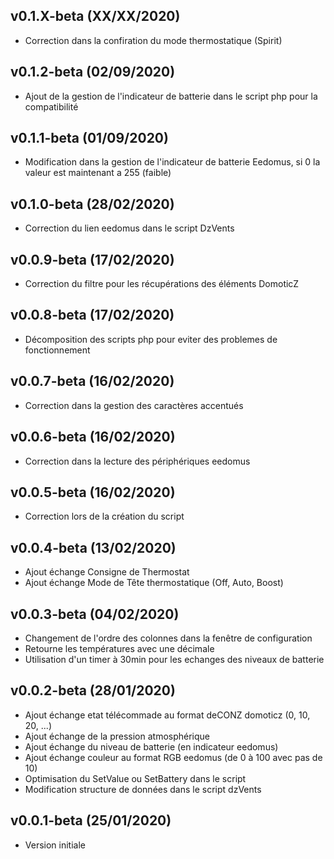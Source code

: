 ## v0.1.X-beta (XX/XX/2020)

*  Correction dans la confiration du mode thermostatique (Spirit)

## v0.1.2-beta (02/09/2020)

*  Ajout de la gestion de l'indicateur de batterie dans le script php pour la compatibilité

## v0.1.1-beta (01/09/2020)

*  Modification dans la gestion de l'indicateur de batterie Eedomus, si 0 la valeur est maintenant a 255 (faible)

## v0.1.0-beta (28/02/2020)

* Correction du lien eedomus dans le script DzVents 

## v0.0.9-beta (17/02/2020)

* Correction du filtre pour les récupérations des éléments DomoticZ

## v0.0.8-beta (17/02/2020)

* Décomposition des scripts php pour eviter des problemes de fonctionnement

## v0.0.7-beta (16/02/2020)

* Correction dans la gestion des caractères accentués

## v0.0.6-beta (16/02/2020)

* Correction dans la lecture des périphériques eedomus

## v0.0.5-beta (16/02/2020)

* Correction lors de la création du script

## v0.0.4-beta (13/02/2020)

* Ajout échange Consigne de Thermostat
* Ajout échange Mode de Tête thermostatique (Off, Auto, Boost)

## v0.0.3-beta (04/02/2020)

* Changement de l'ordre des colonnes dans la fenêtre de configuration
* Retourne les températures avec une décimale
* Utilisation d'un timer à 30min pour les echanges des niveaux de batterie

## v0.0.2-beta (28/01/2020)

* Ajout échange etat télécommade au format deCONZ domoticz (0, 10, 20, ...)
* Ajout échange de la pression atmosphérique
* Ajout échange du niveau de batterie (en indicateur eedomus)
* Ajout échange couleur au format RGB eedomus (de 0 à 100 avec pas de 10)
* Optimisation du SetValue ou SetBattery dans le script
* Modification structure de données dans le script dzVents

## v0.0.1-beta (25/01/2020)

* Version initiale

